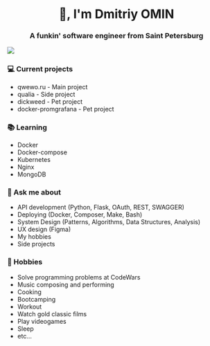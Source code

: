 <h1 align="center">👋, I'm Dmitriy OMIN</h1>
<h3 align="center">A funkin' software engineer from Saint Petersburg</h3>
<img src="https://www.cityguide-dubai.com/fileadmin/_processed_/3/3/csm_img-worlds-of-adventures-teaser_40e4184da1.jpg" style="position: absolute;" />
<br/>

### 💻 Current projects
- qwewo.ru - Main project
- qualia - Side project
- dickweed - Pet project
- docker-promgrafana - Pet project

### 📚 Learning
- Docker
- Docker-compose
- Kubernetes
- Nginx
- MongoDB

### 💬 Ask me about
- API development (Python, Flask, OAuth, REST, SWAGGER)
- Deploying (Docker, Composer, Make, Bash)
- System Design (Patterns, Algorithms, Data Structures, Analysis)
- UX design (Figma)
- My hobbies
- Side projects

### 📅 Hobbies
- Solve programming problems at CodeWars
- Music composing and performing
- Cooking
- Bootcamping
- Workout
- Watch gold classic films
- Play videogames
- Sleep
- etc...
